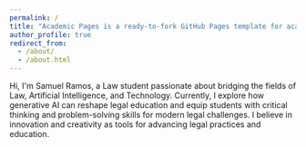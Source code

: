 ```yaml
---
permalink: /
title: "Academic Pages is a ready-to-fork GitHub Pages template for academic personal websites"
author_profile: true
redirect_from: 
  - /about/
  - /about.html
---
```


Hi, I'm Samuel Ramos, a Law student passionate about bridging the fields of Law, Artificial Intelligence, and Technology. Currently, I explore how generative AI can reshape legal education and equip students with critical thinking and problem-solving skills for modern legal challenges. I believe in innovation and creativity as tools for advancing legal practices and education.